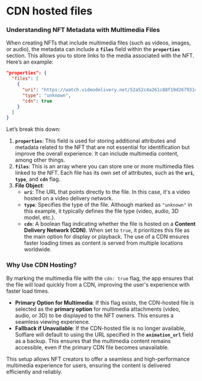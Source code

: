 # CDN hosted files

### **Understanding NFT Metadata with Multimedia Files**

When creating NFTs that include multimedia files (such as videos, images, or audio), the metadata can include a **`files`** field within the **`properties`** section. This allows you to store links to the media associated with the NFT. Here’s an example:

```json
"properties": {
  "files": [
    {
      "uri": "https://watch.videodelivery.net/52a52c4a261c88f19d267931426c9be6",
      "type": "unknown",
      "cdn": true
    }
  ]
}
```

Let’s break this down:

1. **`properties`**: This field is used for storing additional attributes and metadata related to the NFT that are not essential for identification but improve the overall experience. It can include multimedia content, among other things.
2. **`files`**: This is an array where you can store one or more multimedia files linked to the NFT. Each file has its own set of attributes, such as the **`uri`**, **`type`**, and **`cdn`** flag.
3. **File Object**:
   * **`uri`**: The URL that points directly to the file. In this case, it's a video hosted on a video delivery network.
   * **`type`**: Specifies the type of the file. Although marked as `"unknown"` in this example, it typically defines the file type (video, audio, 3D model, etc.).
   * **`cdn`**: A boolean flag indicating whether the file is hosted on a **Content Delivery Network (CDN)**. When set to `true`, it prioritizes this file as the main option for display or playback. The use of a CDN ensures faster loading times as content is served from multiple locations worldwide.

### **Why Use CDN Hosting?**

By marking the multimedia file with the `cdn: true` flag, the app ensures that the file will load quickly from a CDN, improving the user's experience with faster load times.

* **Primary Option for Multimedia**: If this flag exists, the CDN-hosted file is selected as the **primary option** for multimedia attachments (video, audio, or 3D) to be displayed to the NFT owners. This ensures a seamless viewing experience.
* **Fallback if Unavailable**: If the CDN-hosted file is no longer available, Solflare will default to using the URL specified in the **`animation_url`** field as a backup. This ensures that the multimedia content remains accessible, even if the primary CDN file becomes unavailable.

This setup allows NFT creators to offer a seamless and high-performance multimedia experience for users, ensuring the content is delivered efficiently and reliably.
